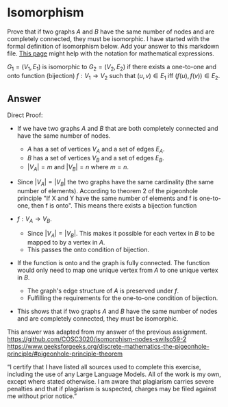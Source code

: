 # Isomorphism

Prove that if two graphs $A$ and $B$ have the same number of nodes and are
completely connected, they must be isomorphic. I have started with the formal
definition of isomorphism below. Add your answer to this markdown file. [This
page](https://docs.github.com/en/get-started/writing-on-github/working-with-advanced-formatting/writing-mathematical-expressions)
might help with the notation for mathematical expressions.

$G_1=(V_1 , E_1)$ is isomorphic to $G_2 = (V_2, E_2)$ if there exists a
one-to-one and onto function (bijection) $f: V_1 \rightarrow V_2$ such that $(u,v)
\in E_1$ iff $(f(u),f(v)) \in E_2$.

## Answer 
Direct Proof:
- If we have two graphs $A$ and $B$ that are both completely connected and have the same number of nodes.
  - $A$ has a set of vertices $V_{A}$ and a set of edges $E_{A}$.
  - $B$ has a set of vertices $V_{B}$ and a set of edges $E_{B}$.
  - $|V_{A}| = m$ and $|V_{B}| = n$ where $m = n$.
  
- Since $|V_{A}| = |V_{B}|$ the two graphs have the same cardinality (the same number of elements). According to theorem 2 of the pigeonhole principle "If X and Y have the same number of elements and f is one-to-one, then f is onto". This means there exists a bijection function
- $f: V_{A} \rightarrow V_{B}$.
  - Since $|V_{A}| = |V_{B}|$. This makes it possible for each vertex in $B$ to be mapped to by a vertex in $A$.
  - This passes the onto condition of bijection.
- If the function is onto and the graph is fully connected. The function would only need to map one unique vertex from $A$ to one unique vertex in $B$.
  - The graph's edge structure of $A$ is preserved under $f$.
  - Fulfilling the requirements for the one-to-one condition of bijection.
-  This shows that if two graphs $A$ and $B$ have the same number of nodes and are completely connected, they must be isomorphic.

This answer was adapted from my answer of the previous assignment. https://github.com/COSC3020/isomorphism-nodes-swilso59-2
https://www.geeksforgeeks.org/discrete-mathematics-the-pigeonhole-principle/#pigeonhole-principle-theorem

“I certify that I have listed all sources used to complete this exercise, including the use
of any Large Language Models. All of the work is my own, except where stated
otherwise. I am aware that plagiarism carries severe penalties and that if plagiarism is
suspected, charges may be filed against me without prior notice.”
